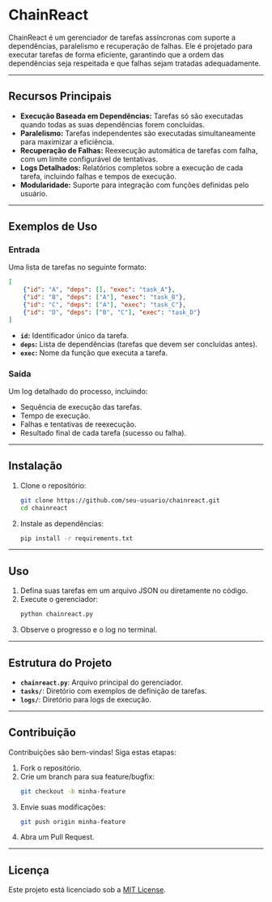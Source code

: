 # ChainReact

ChainReact é um gerenciador de tarefas assíncronas com suporte a dependências, paralelismo e recuperação de falhas. Ele é projetado para executar tarefas de forma eficiente, garantindo que a ordem das dependências seja respeitada e que falhas sejam tratadas adequadamente.

---

## Recursos Principais

- **Execução Baseada em Dependências:** Tarefas só são executadas quando todas as suas dependências forem concluídas.
- **Paralelismo:** Tarefas independentes são executadas simultaneamente para maximizar a eficiência.
- **Recuperação de Falhas:** Reexecução automática de tarefas com falha, com um limite configurável de tentativas.
- **Logs Detalhados:** Relatórios completos sobre a execução de cada tarefa, incluindo falhas e tempos de execução.
- **Modularidade:** Suporte para integração com funções definidas pelo usuário.

---

## Exemplos de Uso

### Entrada
Uma lista de tarefas no seguinte formato:
```json
[
    {"id": "A", "deps": [], "exec": "task_A"},
    {"id": "B", "deps": ["A"], "exec": "task_B"},
    {"id": "C", "deps": ["A"], "exec": "task_C"},
    {"id": "D", "deps": ["B", "C"], "exec": "task_D"}
]
```
- **`id`:** Identificador único da tarefa.
- **`deps`:** Lista de dependências (tarefas que devem ser concluídas antes).
- **`exec`:** Nome da função que executa a tarefa.

### Saída
Um log detalhado do processo, incluindo:
- Sequência de execução das tarefas.
- Tempo de execução.
- Falhas e tentativas de reexecução.
- Resultado final de cada tarefa (sucesso ou falha).

---

## Instalação

1. Clone o repositório:
   ```bash
   git clone https://github.com/seu-usuario/chainreact.git
   cd chainreact
   ```
2. Instale as dependências:
   ```bash
   pip install -r requirements.txt
   ```

---

## Uso

1. Defina suas tarefas em um arquivo JSON ou diretamente no código.
2. Execute o gerenciador:
   ```bash
   python chainreact.py
   ```
3. Observe o progresso e o log no terminal.

---

## Estrutura do Projeto

- **`chainreact.py`**: Arquivo principal do gerenciador.
- **`tasks/`**: Diretório com exemplos de definição de tarefas.
- **`logs/`**: Diretório para logs de execução.

---

## Contribuição

Contribuições são bem-vindas! Siga estas etapas:
1. Fork o repositório.
2. Crie um branch para sua feature/bugfix:
   ```bash
   git checkout -b minha-feature
   ```
3. Envie suas modificações:
   ```bash
   git push origin minha-feature
   ```
4. Abra um Pull Request.

---

## Licença

Este projeto está licenciado sob a [MIT License](LICENSE).

